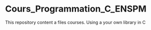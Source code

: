# Cours_Programmation_C_ENSPM
This repository content a files courses.
Using a your own library in C
